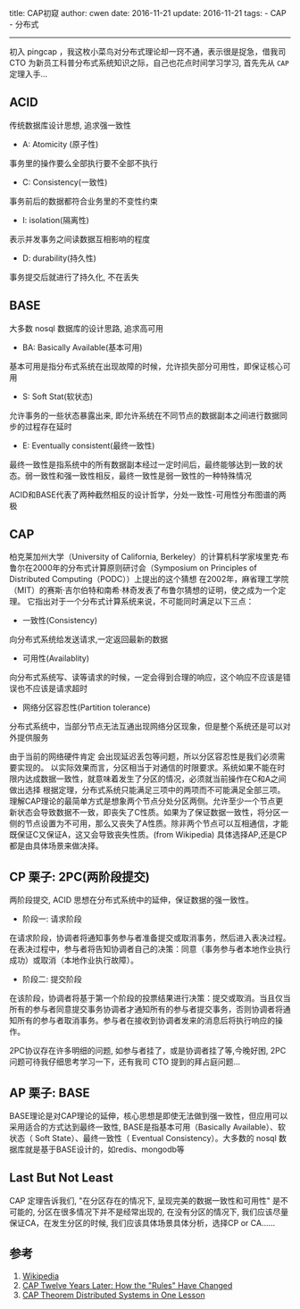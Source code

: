 title: CAP初窥
author: cwen
date:  2016-11-21
update:  2016-11-21
tags:
    - CAP
    - 分布式

---

初入 pingcap ，我这枚小菜鸟对分布式理论却一窍不通，表示很是捉急，借我司 CTO 为新员工科普分布式系统知识之际，自己也花点时间学习学习, 首先先从 `CAP` 定理入手...
<!--more-->

## ACID
传统数据库设计思想, 追求强一致性

* A: Atomicity (原子性)

事务里的操作要么全部执行要不全部不执行

* C: Consistency(一致性)

事务前后的数据都符合业务里的不变性约束

* I: isolation(隔离性)

表示并发事务之间读数据互相影响的程度

* D: durability(持久性)

事务提交后就进行了持久化, 不在丢失

## BASE
大多数 nosql 数据库的设计思路, 追求高可用

* BA: Basically Available(基本可用)

基本可用是指分布式系统在出现故障的时候，允许损失部分可用性，即保证核心可用

* S: Soft Stat(软状态)

允许事务的一些状态暴露出来, 即允许系统在不同节点的数据副本之间进行数据同步的过程存在延时

* E: Eventually consistent(最终一致性)

最终一致性是指系统中的所有数据副本经过一定时间后，最终能够达到一致的状态。弱一致性和强一致性相反，最终一致性是弱一致性的一种特殊情况

ACID和BASE代表了两种截然相反的设计哲学，分处一致性-可用性分布图谱的两极

## CAP
柏克莱加州大学（University of California, Berkeley）的计算机科学家埃里克·布鲁尔在2000年的分布式计算原则研讨会（Symposium on Principles of Distributed Computing（PODC））上提出的这个猜想 在2002年，麻省理工学院（MIT）的赛斯·吉尔伯特和南希·林奇发表了布鲁尔猜想的证明，使之成为一个定理。
它指出对于一个分布式计算系统来说，不可能同时满足以下三点：

* 一致性(Consistency)

向分布式系统给发送请求,一定返回最新的数据

* 可用性(Availablity)

向分布式系统写、读等请求的时候，一定会得到合理的响应，这个响应不应该是错误也不应该是请求超时

* 网络分区容忍性(Partition tolerance)

分布式系统中，当部分节点无法互通出现网络分区现象，但是整个系统还是可以对外提供服务


由于当前的网络硬件肯定
会出现延迟丢包等问题，所以分区容忍性是我们必须需要实现的。
以实际效果而言，分区相当于对通信的时限要求。系统如果不能在时限内达成数据一致性，就意味着发生了分区的情况，必须就当前操作在C和A之间做出选择
根据定理，分布式系统只能满足三项中的两项而不可能满足全部三项。理解CAP理论的最简单方式是想象两个节点分处分区两侧。允许至少一个节点更新状态会导致数据不一致，即丧失了C性质。如果为了保证数据一致性，将分区一侧的节点设置为不可用，那么又丧失了A性质。除非两个节点可以互相通信，才能既保证C又保证A，这又会导致丧失性质。(from Wikipedia)
具体选择AP,还是CP 都是由具体场景来做决择。

## CP 栗子: 2PC(两阶段提交)

两阶段提交, ACID 思想在分布式系统中的延伸，保证数据的强一致性。

* 阶段一: 请求阶段

在请求阶段，协调者将通知事务参与者准备提交或取消事务，然后进入表决过程。在表决过程中，参与者将告知协调者自己的决策：同意（事务参与者本地作业执行成功）或取消（本地作业执行故障）。

* 阶段二: 提交阶段

在该阶段，协调者将基于第一个阶段的投票结果进行决策：提交或取消。当且仅当所有的参与者同意提交事务协调者才通知所有的参与者提交事务，否则协调者将通知所有的参与者取消事务。参与者在接收到协调者发来的消息后将执行响应的操作。

2PC协议存在许多明细的问题, 如参与者挂了，或是协调者挂了等,今晚好困, 2PC问题可待我仔细思考学习一下，还有我司 CTO 提到的拜占庭问题...

## AP 栗子: BASE

BASE理论是对CAP理论的延伸，核心思想是即使无法做到强一致性，但应用可以采用适合的方式达到最终一致性,
BASE是指基本可用（Basically Available）、软状态（ Soft State）、最终一致性（ Eventual Consistency）。大多数的 nosql 数据库就是基于BASE设计的，如redis、mongodb等

## Last But Not Least

CAP 定理告诉我们, "在分区存在的情况下, 呈现完美的数据一致性和可用性" 是不可能的, 分区在很多情况下并不是经常出现的, 在没有分区的情况下, 我们应该尽量保证CA，在发生分区的时候, 我们应该具体场景具体分析，选择CP or CA......


## 参考
1. [Wikipedia](https://zh.wikipedia.org/wiki/CAP%E5%AE%9A%E7%90%86)
2. [CAP Twelve Years Later: How the "Rules" Have Changed](https://www.infoq.com/articles/cap-twelve-years-later-how-the-rules-have-changed)
3. [CAP Theorem Distributed Systems in One Lesson](https://www.youtube.com/watch?v=gLtO0vY_M78)



